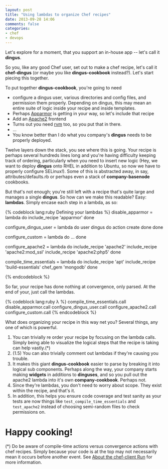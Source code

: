 ```yaml
---
layout: post
title: "Using lambdas to organize Chef recipes"
date: 2013-09-28 14:06
comments: false
categories:
- chef
- devops
---
```


Let's explore for a moment, that you support an in-house app -- let's call it **dingus**.

So you, like any good Chef user, set out to make a chef recipe, let's call it **chef-dingus** (or maybe you like **dingus-cookbook** instead?).
Let's start piecing this together.

To put together **dingus-cookbook**, you're going to need

+ configure a dingus user, various directories and config files, and permission them properly. Depending on dingus, this may mean an entire suite of logic inside your recipe and inside templates.
+ Perhaps [Apparmor](https://github.com/opscode-cookbooks/apparmor) is getting in your way, so let's include that recipe
+ Add an [Apache2](https://github.com/opscode-cookbooks/apache2) frontend
+ Turns out you need [rvm](https://github.com/fnichol/chef-rvm) too, so you put that in there.
+ ...
+ You know better than I do what you company's **dingus** needs to be properly deployed.


Twelve layers down the stack, you see where this is going. Your recipe is perhaps several hundreds lines long and you're having difficulty keeping track of ordering, particularly when you need to insert new logic (Hey, we want to deploy **dingus** onto RHEL in addition to Ubuntu, so now we have to properly configure SELinux!). Some of this is abstracted away, in say, attributes/defaults.rb or perhaps even a stack of **company-basenode** cookbooks.

But that's not enough; you're still left with a recipe that's quite large and manages a single **dingus**. So how can we make this readable?
Easy: **lambdas**.  Simply encase each step in a lambda, as so:

{% codeblock lang:ruby Defining your lambdas %}
disable_apparmor = lambda do
  include_recipe 'apparmor'
done

configure_dingus_user = lambda do
  user dingus do
    action create
  done
done

configure_custom = lambda do
  ...
done

configure_apache2 = lambda do
  include_recipe 'apache2'
  include_recipe 'apache2:mod_ssl'
  include_recipe 'apache2:php5'
done

compile_time_essentials = lambda do
  include_recipe 'apt'
  include_recipe 'build-essentials'
  chef_gem 'mongodb'
done

{% endcodeblock %}

So far, your recipe has done nothing at convergence, only parsed. At the end of your, just call the lambdas.

{% codeblock lang:ruby λ %}
compile_time_essentials.call
disable_apparmor.call
configure_dingus_user.call
configure_apache2.call
configure_custom.call
{% endcodeblock %}

What does organizing your recipe in this way net you? Several things, any one of which is powerful.

1. You can trivially re order your recipe by focusing on the lambda calls. Simply being able to visualize the logical steps that the recipe is taking can help vastly.(*)
1. (1.5) You can also trivially comment out lambdas if they're causing you trouble.
2. It makes this giant **dingus-cookbook** easier to parse by breaking it into logical sub components. Perhaps along the way, your company starts making **widgets** in additions to **dinguses**, and so you pull out the apache2 lambda into it's own **company-cookbook**. Perhaps not.
3. Since they're lambdas, you don't need to worry about scope. They exist within the recipe, and that's it.
4. In addition, this helps you ensure code coverage and test sanity as your tests are now things like
`test_compile_time_essentials` and `test_apache2` instead of choosing semi-random files to check permissions on.

# Happy cooking!

(*) Do be aware of compile-time actions versus convergence actions with chef recipes. Simply because your code is at the top may not necessarily mean it occurs before another event. See [About the chef-client Run](http://docs.opscode.com/essentials_nodes_chef_run.html) for more information.
